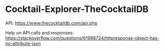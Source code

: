 # Cocktail-Explorer-TheCocktailDB

API: 
https://www.thecocktaildb.com/api.php

Help on API calls and responses:
https://stackoverflow.com/questions/61998724/httpresponse-object-has-no-attribute-json
